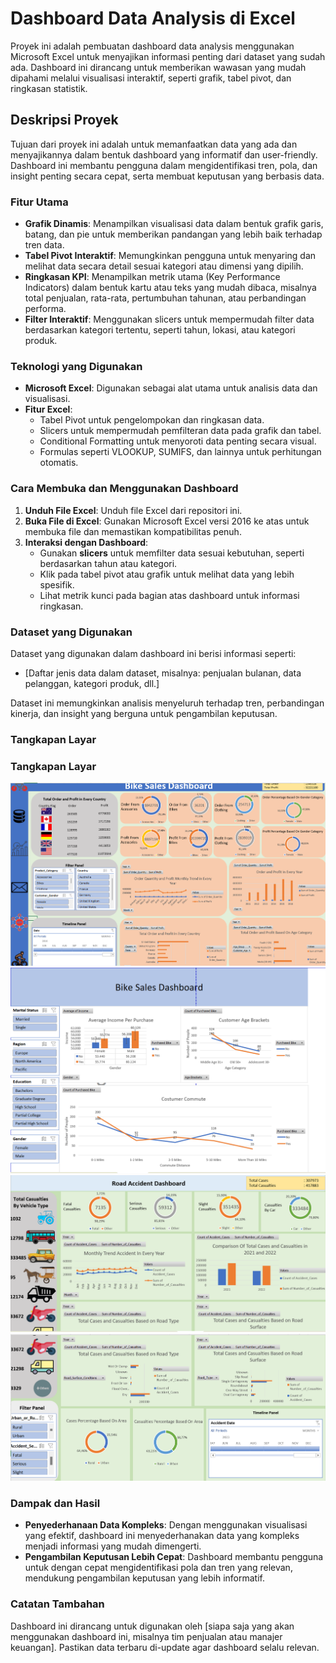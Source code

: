 # Dashboard Data Analysis di Excel

Proyek ini adalah pembuatan dashboard data analysis menggunakan Microsoft Excel untuk menyajikan informasi penting dari dataset yang sudah ada. Dashboard ini dirancang untuk memberikan wawasan yang mudah dipahami melalui visualisasi interaktif, seperti grafik, tabel pivot, dan ringkasan statistik.

## Deskripsi Proyek
Tujuan dari proyek ini adalah untuk memanfaatkan data yang ada dan menyajikannya dalam bentuk dashboard yang informatif dan user-friendly. Dashboard ini membantu pengguna dalam mengidentifikasi tren, pola, dan insight penting secara cepat, serta membuat keputusan yang berbasis data.

### Fitur Utama
- **Grafik Dinamis**: Menampilkan visualisasi data dalam bentuk grafik garis, batang, dan pie untuk memberikan pandangan yang lebih baik terhadap tren data.
- **Tabel Pivot Interaktif**: Memungkinkan pengguna untuk menyaring dan melihat data secara detail sesuai kategori atau dimensi yang dipilih.
- **Ringkasan KPI**: Menampilkan metrik utama (Key Performance Indicators) dalam bentuk kartu atau teks yang mudah dibaca, misalnya total penjualan, rata-rata, pertumbuhan tahunan, atau perbandingan performa.
- **Filter Interaktif**: Menggunakan slicers untuk mempermudah filter data berdasarkan kategori tertentu, seperti tahun, lokasi, atau kategori produk.

### Teknologi yang Digunakan
- **Microsoft Excel**: Digunakan sebagai alat utama untuk analisis data dan visualisasi.
- **Fitur Excel**:
  - Tabel Pivot untuk pengelompokan dan ringkasan data.
  - Slicers untuk mempermudah pemfilteran data pada grafik dan tabel.
  - Conditional Formatting untuk menyoroti data penting secara visual.
  - Formulas seperti VLOOKUP, SUMIFS, dan lainnya untuk perhitungan otomatis.

### Cara Membuka dan Menggunakan Dashboard
1. **Unduh File Excel**: Unduh file Excel dari repositori ini.
2. **Buka File di Excel**: Gunakan Microsoft Excel versi 2016 ke atas untuk membuka file dan memastikan kompatibilitas penuh.
3. **Interaksi dengan Dashboard**:
   - Gunakan **slicers** untuk memfilter data sesuai kebutuhan, seperti berdasarkan tahun atau kategori.
   - Klik pada tabel pivot atau grafik untuk melihat data yang lebih spesifik.
   - Lihat metrik kunci pada bagian atas dashboard untuk informasi ringkasan.

### Dataset yang Digunakan
Dataset yang digunakan dalam dashboard ini berisi informasi seperti:
- [Daftar jenis data dalam dataset, misalnya: penjualan bulanan, data pelanggan, kategori produk, dll.]

Dataset ini memungkinkan analisis menyeluruh terhadap tren, perbandingan kinerja, dan insight yang berguna untuk pengambilan keputusan.

### Tangkapan Layar
### Tangkapan Layar
![Screenshot 1](images/Picture7.png)
![Screenshot 2](images/Picture8.png)
![Screenshot 3](images/Picture9.png)
![Screenshot 4](images/Picture10.png)


### Dampak dan Hasil
- **Penyederhanaan Data Kompleks**: Dengan menggunakan visualisasi yang efektif, dashboard ini menyederhanakan data yang kompleks menjadi informasi yang mudah dimengerti.
- **Pengambilan Keputusan Lebih Cepat**: Dashboard membantu pengguna untuk dengan cepat mengidentifikasi pola dan tren yang relevan, mendukung pengambilan keputusan yang lebih informatif.

### Catatan Tambahan
Dashboard ini dirancang untuk digunakan oleh [siapa saja yang akan menggunakan dashboard ini, misalnya tim penjualan atau manajer keuangan]. Pastikan data terbaru di-update agar dashboard selalu relevan.


